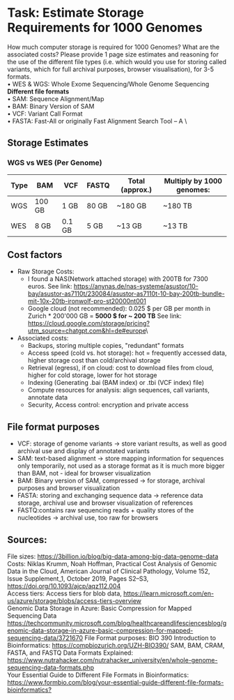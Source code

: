 # Task: Estimate Storage Requirements for 1000 Genomes
 How much computer storage is required for 1000 Genomes? What are the associated costs?
 Please provide 1 page size estimates and reasoning for the use of the different file types (i.e. which would you use for storing called variants, which for full archival purposes, browser visualisation), for 3-5 formats. \
 • WES & WGS: Whole Exome Sequencing/Whole Genome Sequencing \
**Different file formats** \
   • SAM: Sequence Alignment/Map \
   • BAM: Binary Version of SAM \
   • VCF: Variant Call Format \
   • FASTA: Fast-All or originally Fast Alignment Search Tool – A \

## Storage Estimates

### WGS vs WES (Per Genome)
| Type | BAM      | VCF      | FASTQ      | Total (approx.) | Multiply by 1000 genomes: |
|------|----------|----------|------------|-----------------|---------------------------|
| WGS  | 100  GB  |   1 GB   |  80  GB    |     ~180 GB     |           ~180 TB         |
| WES  |   8  GB  | 0.1 GB   |  5   GB    |      ~13 GB     |           ~13 TB          |

## Cost factors
- Raw Storage Costs:
  -  I found a NAS(Network attached storage) with 200TB for 7300 euros. See link: <https://anynas.de/nas-systeme/asustor/10-bay/asustor-as7110t/230084/asustor-as7110t-10-bay-200tb-bundle-mit-10x-20tb-ironwolf-pro-st20000nt001>
  -  Google cloud (not recommended): 0.025 $ per GB per month in Zurich * 200'000 GB = **5000 $ for ~ 200 TB**  See link: <https://cloud.google.com/storage/pricing?utm_source=chatgpt.com&hl=de#europe>\
- Associated costs:
  - Backups, storing multiple copies, "redundant" formats
  - Access speed (cold vs. hot storage): hot = frequently accessed data, higher storage cost than cold/archival storage
  - Retrieval (egress), if on cloud: cost to download files from cloud, higher for cold storage, lower for hot storage
  - Indexing (Generating .bai (BAM index) or .tbi (VCF index) file)
  - Compute resources for analysis: align sequences, call variants, annotate data
  - Security, Access control: encryption and private access
    
## File format purposes
- VCF: storage of genome variants &rarr; store variant results, as well as good archival use and display of annotated variants 
- SAM: text-based alignment &rarr; store mapping information for sequences only temporarily, not used as a storage format as it is much more bigger than BAM, not - ideal for browser visualization 
- BAM:  Binary version of SAM, compressed &rarr; for storage, archival purposes and browser visualization 
- FASTA:  storing and exchanging sequence data &rarr; reference data storage, archival use and browser visualization of references 
- FASTQ:contains raw sequencing reads + quality stores of the nucleotides &rarr; archival use, too raw for browsers 
 
## Sources:  
File sizes: <https://3billion.io/blog/big-data-among-big-data-genome-data> \
Costs: Niklas Krumm, Noah Hoffman, Practical Cost Analysis of Genomic Data in the Cloud, American Journal of Clinical Pathology, Volume 152, Issue Supplement_1, October 2019, Pages S2–S3, <https://doi.org/10.1093/ajcp/aqz112.004> \
Access tiers: Access tiers for blob data, <https://learn.microsoft.com/en-us/azure/storage/blobs/access-tiers-overview> \
Genomic Data Storage in Azure: Basic Compression for Mapped Sequencing Data <https://techcommunity.microsoft.com/blog/healthcareandlifesciencesblog/genomic-data-storage-in-azure-basic-compression-for-mapped-sequencing-data/3721670>
File Format purposes: BIO 390 Introduction to Bioinformatics: <https://compbiozurich.org/UZH-BIO390/>
SAM, BAM, CRAM, FASTA, and FASTQ Data Formats Explained: <https://www.nutrahacker.com/nutrahacker_university/en/whole-genome-sequencing-data-formats.php> \
Your Essential Guide to Different File Formats in Bioinformatics: <https://www.formbio.com/blog/your-essential-guide-different-file-formats-bioinformatics?>
